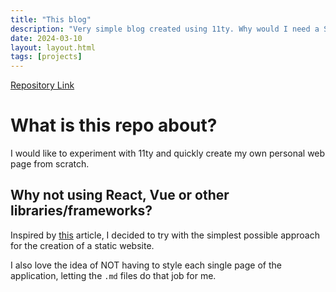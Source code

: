 ```yaml
---
title: "This blog"
description: "Very simple blog created using 11ty. Why would I need a SPA just to display some static content?"
date: 2024-03-10
layout: layout.html
tags: [projects]
---
```


[Repository Link](https://github.com/DomenicoSacco94/blog)

# What is this repo about?

I would like to experiment with 11ty and quickly create my own personal web page from scratch.

## Why not using React, Vue or other libraries/frameworks?

Inspired by [this](https://infrequently.org/2024/11/if-not-react-then-what/) article, I decided to try with the simplest possible approach for the creation of a static website.

I also love the idea of NOT having to style each single page of the application, letting the `.md` files do that job for me.